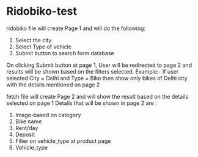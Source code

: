 # Ridobiko-test

ridobiko file will create Page 1 and will do the following:
1) Select the city 
2) Select Type of vehicle
3) Submit button to search form database

On clicking Submit button at page 1, User will be redirected to page 2 and results will be shown based on the filters selected. Example:- If user selected City = Delhi and Type = Bike then show only bikes of Delhi city with the details mentioned on page 2

fetch file will create Page 2 and will show the result based on the details selected on page 1
Details that will be shown in page 2 are :
1) Image-based on category 
2) Bike name
3) Rent/day
4) Deposit 
5) Filter on vehicle_type at product page
6) Vehicle_type
